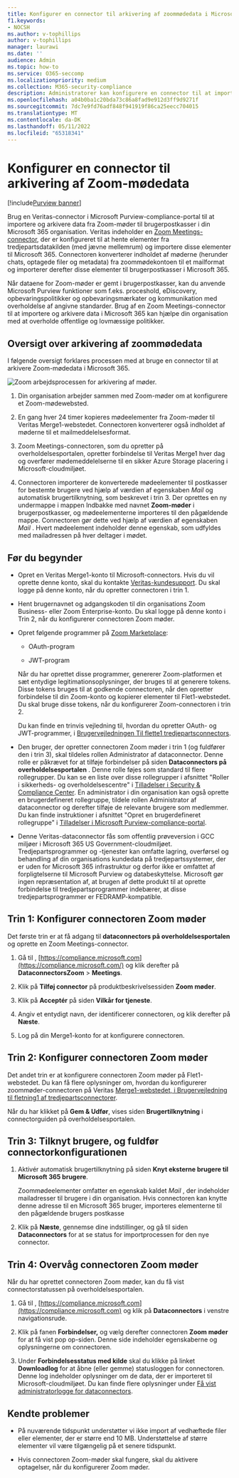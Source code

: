 ```yaml
---
title: Konfigurer en connector til arkivering af zoommødedata i Microsoft 365
f1.keywords:
- NOCSH
ms.author: v-tophillips
author: v-tophillips
manager: laurawi
ms.date: ''
audience: Admin
ms.topic: how-to
ms.service: O365-seccomp
ms.localizationpriority: medium
ms.collection: M365-security-compliance
description: Administratorer kan konfigurere en connector til at importere og arkivere data fra Veritas Zoom-møder til Microsoft 365. Det giver dig mulighed for at arkivere data fra tredjepartsdatakilder i Microsoft 365 så du kan bruge funktioner til overholdelse af angivne standarder, f.eks. juridisk bevarelse, indholdssøgning og opbevaringspolitikker til at administrere din organisations tredjepartsdata.
ms.openlocfilehash: a04b0ba1c20bda73c86a8fad9e912d3ff9d9271f
ms.sourcegitcommit: 7dc7e9fd76adf848f941919f86ca25eecc704015
ms.translationtype: MT
ms.contentlocale: da-DK
ms.lasthandoff: 05/11/2022
ms.locfileid: "65318341"
---
```

# <a name="set-up-a-connector-to-archive-zoom-meetings-data"></a>Konfigurer en connector til arkivering af Zoom-mødedata

[!include[Purview banner](../includes/purview-rebrand-banner.md)]

Brug en Veritas-connector i Microsoft Purview-compliance-portal til at importere og arkivere data fra Zoom-møder til brugerpostkasser i din Microsoft 365 organisation. Veritas indeholder en [Zoom Meetings-connector](https://globanet.com/zoom/), der er konfigureret til at hente elementer fra tredjepartsdatakilden (med jævne mellemrum) og importere disse elementer til Microsoft 365. Connectoren konverterer indholdet af møderne (herunder chats, optagede filer og metadata) fra zoommødekontoen til et mailformat og importerer derefter disse elementer til brugerpostkasser i Microsoft 365.

Når dataene for Zoom-møder er gemt i brugerpostkasser, kan du anvende Microsoft Purview funktioner som f.eks. proceshold, eDiscovery, opbevaringspolitikker og opbevaringsmærkater og kommunikation med overholdelse af angivne standarder. Brug af en Zoom Meetings-connector til at importere og arkivere data i Microsoft 365 kan hjælpe din organisation med at overholde offentlige og lovmæssige politikker.

## <a name="overview-of-archiving-zoom-meetings-data"></a>Oversigt over arkivering af zoommødedata

I følgende oversigt forklares processen med at bruge en connector til at arkivere Zoom-mødedata i Microsoft 365.

![Zoom arbejdsprocessen for arkivering af møder.](../media/ZoomMeetingsConnectorWorkflow.png)

1. Din organisation arbejder sammen med Zoom-møder om at konfigurere et Zoom-mødewebsted.

2. En gang hver 24 timer kopieres mødeelementer fra Zoom-møder til Veritas Merge1-webstedet. Connectoren konverterer også indholdet af møderne til et mailmeddelelsesformat.

3. Zoom Meetings-connectoren, som du opretter på overholdelsesportalen, opretter forbindelse til Veritas Merge1 hver dag og overfører mødemeddelelserne til en sikker Azure Storage placering i Microsoft-cloudmiljøet.

4. Connectoren importerer de konverterede mødeelementer til postkasser for bestemte brugere ved hjælp af værdien af egenskaben *Mail* og automatisk brugertilknytning, som beskrevet i trin 3. Der oprettes en ny undermappe i mappen Indbakke med navnet **Zoom-møder** i brugerpostkasser, og mødeelementerne importeres til den pågældende mappe. Connectoren gør dette ved hjælp af værdien af egenskaben *Mail* . Hvert mødeelement indeholder denne egenskab, som udfyldes med mailadressen på hver deltager i mødet.

## <a name="before-you-begin"></a>Før du begynder

- Opret en Veritas Merge1-konto til Microsoft-connectors. Hvis du vil oprette denne konto, skal du kontakte [Veritas-kundesupport](https://globanet.com/ms-connectors-contact). Du skal logge på denne konto, når du opretter connectoren i trin 1.

- Hent brugernavnet og adgangskoden til din organisations Zoom Business- eller Zoom Enterprise-konto. Du skal logge på denne konto i Trin 2, når du konfigurerer connectoren Zoom møder.

- Opret følgende programmer på [Zoom Marketplace](https://marketplace.zoom.us):

  - OAuth-program

  - JWT-program

  Når du har oprettet disse programmer, genererer Zoom-platformen et sæt entydige legitimationsoplysninger, der bruges til at generere tokens. Disse tokens bruges til at godkende connectoren, når den opretter forbindelse til din Zoom-konto og kopierer elementer til Flet1-webstedet. Du skal bruge disse tokens, når du konfigurerer Zoom-connectoren i trin 2.

  Du kan finde en trinvis vejledning til, hvordan du opretter OAuth- og JWT-programmer, i [Brugervejledningen Til flette1 tredjepartsconnectors](https://docs.ms.merge1.globanetportal.com/Merge1%20Third-Party%20Connectors%20Zoom%20Meetings%20User%20Guide%20.pdf).

- Den bruger, der opretter connectoren Zoom møder i trin 1 (og fuldfører den i trin 3), skal tildeles rollen Administrator af dataconnector. Denne rolle er påkrævet for at tilføje forbindelser på siden **Dataconnectors på overholdelsesportalen** . Denne rolle føjes som standard til flere rollegrupper. Du kan se en liste over disse rollegrupper i afsnittet "Roller i sikkerheds- og overholdelsescentre" i [Tilladelser i Security & Compliance Center](../security/office-365-security/permissions-in-the-security-and-compliance-center.md#roles-in-the-security--compliance-center). En administrator i din organisation kan også oprette en brugerdefineret rollegruppe, tildele rollen Administrator af dataconnector og derefter tilføje de relevante brugere som medlemmer. Du kan finde instruktioner i afsnittet "Opret en brugerdefineret rollegruppe" i [Tilladelser i Microsoft Purview-compliance-portal](microsoft-365-compliance-center-permissions.md#create-a-custom-role-group).

- Denne Veritas-dataconnector fås som offentlig prøveversion i GCC miljøer i Microsoft 365 US Government-cloudmiljøet. Tredjepartsprogrammer og -tjenester kan omfatte lagring, overførsel og behandling af din organisations kundedata på tredjepartssystemer, der er uden for Microsoft 365 infrastruktur og derfor ikke er omfattet af forpligtelserne til Microsoft Purview og databeskyttelse. Microsoft gør ingen repræsentation af, at brugen af dette produkt til at oprette forbindelse til tredjepartsprogrammer indebærer, at disse tredjepartsprogrammer er FEDRAMP-kompatible.

## <a name="step-1-set-up-the-zoom-meetings-connector"></a>Trin 1: Konfigurer connectoren Zoom møder

Det første trin er at få adgang til **dataconnectors på overholdelsesportalen** og oprette en Zoom Meetings-connector.

1. Gå til , [https://compliance.microsoft.com](https://compliance.microsoft.com/) og klik derefter på **DataconnectorsZoom** >  **Meetings**.

2. Klik på **Tilføj connector** på produktbeskrivelsessiden **Zoom møder**.

3. Klik på **Acceptér** på siden **Vilkår for tjeneste**.

4. Angiv et entydigt navn, der identificerer connectoren, og klik derefter på **Næste**.

5. Log på din Merge1-konto for at konfigurere connectoren.

## <a name="step-2-configure-the-zoom-meetings-connector"></a>Trin 2: Konfigurer connectoren Zoom møder

Det andet trin er at konfigurere connectoren Zoom møder på Flet1-webstedet. Du kan få flere oplysninger om, hvordan du konfigurerer zoommøder-connectoren på Veritas [Merge1-webstedet, i Brugervejledning til fletning1 af tredjepartsconnectorer](https://docs.ms.merge1.globanetportal.com/Merge1%20Third-Party%20Connectors%20Zoom%20Meetings%20User%20Guide%20.pdf).

Når du har klikket på **Gem & Udfør**, vises siden **Brugertilknytning** i connectorguiden på overholdelsesportalen.

## <a name="step-3-map-users-and-complete-the-connector-setup"></a>Trin 3: Tilknyt brugere, og fuldfør connectorkonfigurationen

1. Aktivér automatisk brugertilknytning på siden **Knyt eksterne brugere til Microsoft 365 brugere**.

   Zoommødeelementer omfatter en egenskab kaldet *Mail* , der indeholder mailadresser til brugere i din organisation. Hvis connectoren kan knytte denne adresse til en Microsoft 365 bruger, importeres elementerne til den pågældende brugers postkasse

2. Klik på **Næste**, gennemse dine indstillinger, og gå til siden **Dataconnectors** for at se status for importprocessen for den nye connector.

## <a name="step-4-monitor-the-zoom-meetings-connector"></a>Trin 4: Overvåg connectoren Zoom møder

Når du har oprettet connectoren Zoom møder, kan du få vist connectorstatussen på overholdelsesportalen.

1. Gå til , [https://compliance.microsoft.com](https://compliance.microsoft.com) og klik på **Dataconnectors** i venstre navigationsrude.

2. Klik på fanen **Forbindelser,** og vælg derefter connectoren **Zoom møder** for at få vist pop op-siden. Denne side indeholder egenskaberne og oplysningerne om connectoren.

3. Under **Forbindelsesstatus med kilde** skal du klikke på linket **Downloadlog** for at åbne (eller gemme) statusloggen for connectoren. Denne log indeholder oplysninger om de data, der er importeret til Microsoft-cloudmiljøet. Du kan finde flere oplysninger under [Få vist administratorlogge for dataconnectors](data-connector-admin-logs.md).

## <a name="known-issues"></a>Kendte problemer

- På nuværende tidspunkt understøtter vi ikke import af vedhæftede filer eller elementer, der er større end 10 MB. Understøttelse af større elementer vil være tilgængelig på et senere tidspunkt.

- Hvis connectoren Zoom-møder skal fungere, skal du aktivere optagelser, når du konfigurerer Zoom møder.